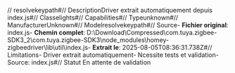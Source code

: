 // resolvekeypath#// DescriptionDriver extrait automatiquement depuis index.js#// Classelights#// Capabilities#// Typeunknown#// ManufacturerUnknown#// Modelresolvekeypath#// Source- **Fichier original**: index.js- **Chemin complet**: D:\Download\Compressed\com.tuya.zigbee-SDK3_2\com.tuya.zigbee-SDK3\node_modules\homey-zigbeedriver\lib\util\index.js- **Extrait le**: 2025-08-05T08:36:31.738Z#// Limitations- Driver extrait automatiquement- Ncessite tests et validation- Source: index.js#// Statut En attente de validation